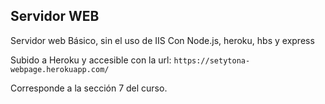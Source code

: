 ## Servidor WEB 

Servidor web Básico, sin el uso de IIS
Con Node.js, heroku, hbs y express

Subido a Heroku y accesible con la url:
```https://setytona-webpage.herokuapp.com/```

Corresponde a la sección 7 del curso.
